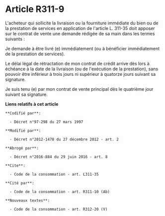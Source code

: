# Article R311-9

L'acheteur qui sollicite la livraison ou la fourniture immédiate du bien ou de la prestation de services en application de
l'article L. 311-35 doit apposer sur le contrat de vente une demande rédigée de sa main dans les termes suivants : 

Je demande à être livré (e) immédiatement (ou à bénéficier immédiatement de la prestation de services). 

Le délai légal de rétractation de mon contrat de crédit arrive dès lors à échéance à la date de la livraison (ou de
l'exécution de la prestation), sans pouvoir être inférieur à trois jours ni supérieur à quatorze jours suivant sa signature. 

Je suis tenu (e) par mon contrat de vente principal dès le quatrième jour suivant sa signature.

**Liens relatifs à cet article**

	**Codifié par**:

	  - Décret n°97-298 du 27 mars 1997

	**Modifié par**:

	  - Décret n°2012-1478 du 27 décembre 2012 - art. 2

	**Abrogé par**:

	  - Décret n°2016-884 du 29 juin 2016 - art. 8

	**Cite**:

	  - Code de la consommation - art. L311-35

	**Cité par**:

	  - Code de la consommation - art. R311-10 (Ab)

	**Nouveaux textes**:

	  - Code de la consommation - art. R312-20 (V)

